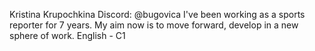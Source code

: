 Kristina Krupochkina
Discord: @bugovica
I've been working as a sports reporter for 7 years. My aim now is to move forward, develop in a new sphere of work.
English - C1

